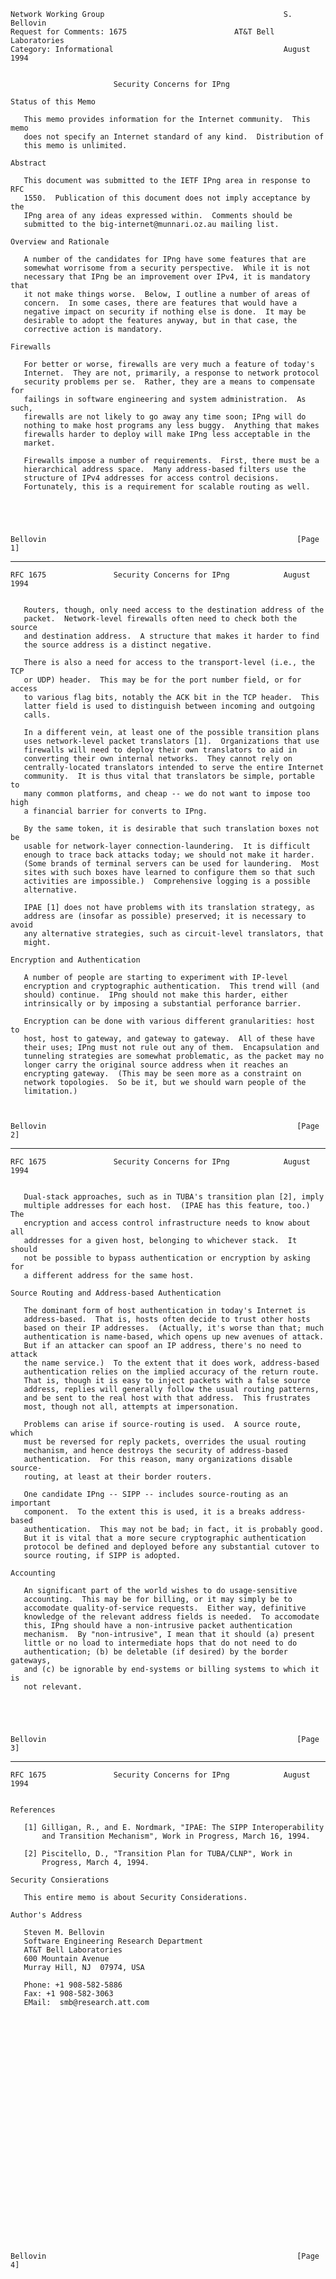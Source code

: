     Network Working Group                                        S. Bellovin
    Request for Comments: 1675                        AT&T Bell Laboratories
    Category: Informational                                      August 1994


                           Security Concerns for IPng

    Status of this Memo

       This memo provides information for the Internet community.  This memo
       does not specify an Internet standard of any kind.  Distribution of
       this memo is unlimited.

    Abstract

       This document was submitted to the IETF IPng area in response to RFC
       1550.  Publication of this document does not imply acceptance by the
       IPng area of any ideas expressed within.  Comments should be
       submitted to the big-internet@munnari.oz.au mailing list.

    Overview and Rationale

       A number of the candidates for IPng have some features that are
       somewhat worrisome from a security perspective.  While it is not
       necessary that IPng be an improvement over IPv4, it is mandatory that
       it not make things worse.  Below, I outline a number of areas of
       concern.  In some cases, there are features that would have a
       negative impact on security if nothing else is done.  It may be
       desirable to adopt the features anyway, but in that case, the
       corrective action is mandatory.

    Firewalls

       For better or worse, firewalls are very much a feature of today's
       Internet.  They are not, primarily, a response to network protocol
       security problems per se.  Rather, they are a means to compensate for
       failings in software engineering and system administration.  As such,
       firewalls are not likely to go away any time soon; IPng will do
       nothing to make host programs any less buggy.  Anything that makes
       firewalls harder to deploy will make IPng less acceptable in the
       market.

       Firewalls impose a number of requirements.  First, there must be a
       hierarchical address space.  Many address-based filters use the
       structure of IPv4 addresses for access control decisions.
       Fortunately, this is a requirement for scalable routing as well.





    Bellovin                                                        [Page 1]

------------------------------------------------------------------------

``` newpage
RFC 1675               Security Concerns for IPng            August 1994


   Routers, though, only need access to the destination address of the
   packet.  Network-level firewalls often need to check both the source
   and destination address.  A structure that makes it harder to find
   the source address is a distinct negative.

   There is also a need for access to the transport-level (i.e., the TCP
   or UDP) header.  This may be for the port number field, or for access
   to various flag bits, notably the ACK bit in the TCP header.  This
   latter field is used to distinguish between incoming and outgoing
   calls.

   In a different vein, at least one of the possible transition plans
   uses network-level packet translators [1].  Organizations that use
   firewalls will need to deploy their own translators to aid in
   converting their own internal networks.  They cannot rely on
   centrally-located translators intended to serve the entire Internet
   community.  It is thus vital that translators be simple, portable to
   many common platforms, and cheap -- we do not want to impose too high
   a financial barrier for converts to IPng.

   By the same token, it is desirable that such translation boxes not be
   usable for network-layer connection-laundering.  It is difficult
   enough to trace back attacks today; we should not make it harder.
   (Some brands of terminal servers can be used for laundering.  Most
   sites with such boxes have learned to configure them so that such
   activities are impossible.)  Comprehensive logging is a possible
   alternative.

   IPAE [1] does not have problems with its translation strategy, as
   address are (insofar as possible) preserved; it is necessary to avoid
   any alternative strategies, such as circuit-level translators, that
   might.

Encryption and Authentication

   A number of people are starting to experiment with IP-level
   encryption and cryptographic authentication.  This trend will (and
   should) continue.  IPng should not make this harder, either
   intrinsically or by imposing a substantial perforance barrier.

   Encryption can be done with various different granularities: host to
   host, host to gateway, and gateway to gateway.  All of these have
   their uses; IPng must not rule out any of them.  Encapsulation and
   tunneling strategies are somewhat problematic, as the packet may no
   longer carry the original source address when it reaches an
   encrypting gateway.  (This may be seen more as a constraint on
   network topologies.  So be it, but we should warn people of the
   limitation.)



Bellovin                                                        [Page 2]
```

------------------------------------------------------------------------

``` newpage
RFC 1675               Security Concerns for IPng            August 1994


   Dual-stack approaches, such as in TUBA's transition plan [2], imply
   multiple addresses for each host.  (IPAE has this feature, too.) The
   encryption and access control infrastructure needs to know about all
   addresses for a given host, belonging to whichever stack.  It should
   not be possible to bypass authentication or encryption by asking for
   a different address for the same host.

Source Routing and Address-based Authentication

   The dominant form of host authentication in today's Internet is
   address-based.  That is, hosts often decide to trust other hosts
   based on their IP addresses.  (Actually, it's worse than that; much
   authentication is name-based, which opens up new avenues of attack.
   But if an attacker can spoof an IP address, there's no need to attack
   the name service.)  To the extent that it does work, address-based
   authentication relies on the implied accuracy of the return route.
   That is, though it is easy to inject packets with a false source
   address, replies will generally follow the usual routing patterns,
   and be sent to the real host with that address.  This frustrates
   most, though not all, attempts at impersonation.

   Problems can arise if source-routing is used.  A source route, which
   must be reversed for reply packets, overrides the usual routing
   mechanism, and hence destroys the security of address-based
   authentication.  For this reason, many organizations disable source-
   routing, at least at their border routers.

   One candidate IPng -- SIPP -- includes source-routing as an important
   component.  To the extent this is used, it is a breaks address-based
   authentication.  This may not be bad; in fact, it is probably good.
   But it is vital that a more secure cryptographic authentication
   protocol be defined and deployed before any substantial cutover to
   source routing, if SIPP is adopted.

Accounting

   An significant part of the world wishes to do usage-sensitive
   accounting.  This may be for billing, or it may simply be to
   accomodate quality-of-service requests.  Either way, definitive
   knowledge of the relevant address fields is needed.  To accomodate
   this, IPng should have a non-intrusive packet authentication
   mechanism.  By "non-intrusive", I mean that it should (a) present
   little or no load to intermediate hops that do not need to do
   authentication; (b) be deletable (if desired) by the border gateways,
   and (c) be ignorable by end-systems or billing systems to which it is
   not relevant.





Bellovin                                                        [Page 3]
```

------------------------------------------------------------------------

``` newpage
RFC 1675               Security Concerns for IPng            August 1994


References

   [1] Gilligan, R., and E. Nordmark, "IPAE: The SIPP Interoperability
       and Transition Mechanism", Work in Progress, March 16, 1994.

   [2] Piscitello, D., "Transition Plan for TUBA/CLNP", Work in
       Progress, March 4, 1994.

Security Consierations

   This entire memo is about Security Considerations.

Author's Address

   Steven M. Bellovin
   Software Engineering Research Department
   AT&T Bell Laboratories
   600 Mountain Avenue
   Murray Hill, NJ  07974, USA

   Phone: +1 908-582-5886
   Fax: +1 908-582-3063
   EMail:  smb@research.att.com




























Bellovin                                                        [Page 4]
```
